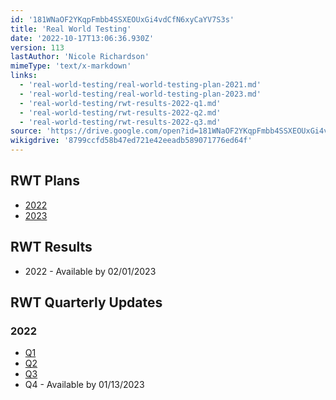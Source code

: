 ```yaml
---
id: '181WNaOF2YKqpFmbb4SSXEOUxGi4vdCfN6xyCaYV7S3s'
title: 'Real World Testing'
date: '2022-10-17T13:06:36.930Z'
version: 113
lastAuthor: 'Nicole Richardson'
mimeType: 'text/x-markdown'
links:
  - 'real-world-testing/real-world-testing-plan-2021.md'
  - 'real-world-testing/real-world-testing-plan-2023.md'
  - 'real-world-testing/rwt-results-2022-q1.md'
  - 'real-world-testing/rwt-results-2022-q2.md'
  - 'real-world-testing/rwt-results-2022-q3.md'
source: 'https://drive.google.com/open?id=181WNaOF2YKqpFmbb4SSXEOUxGi4vdCfN6xyCaYV7S3s'
wikigdrive: '8799ccfd58b47ed721e42eeadb589071776ed64f'
---
```

## RWT Plans  

* [2022](real-world-testing/real-world-testing-plan-2021.md)
* [2023](real-world-testing/real-world-testing-plan-2023.md)
  
## RWT Results  

* 2022 - Available by 02/01/2023
  
## RWT Quarterly Updates  

  
### 2022  

* [Q1](real-world-testing/rwt-results-2022-q1.md)
* [Q2](real-world-testing/rwt-results-2022-q2.md)
* [Q3](real-world-testing/rwt-results-2022-q3.md)
* Q4 - Available by 01/13/2023

